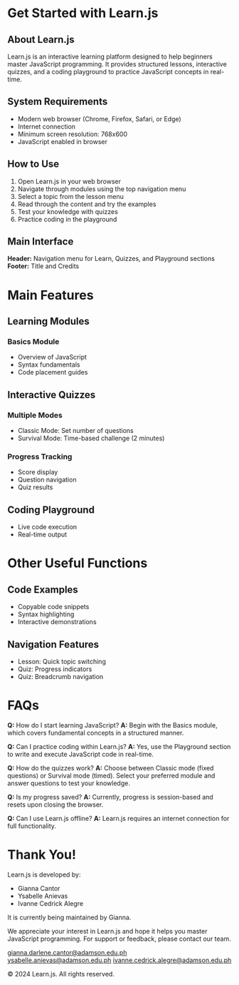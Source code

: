 # Get Started with Learn.js
## About Learn.js
Learn.js is an interactive learning platform designed to help beginners master JavaScript programming. It provides structured lessons, interactive quizzes, and a coding playground to practice JavaScript concepts in real-time.

## System Requirements
- Modern web browser (Chrome, Firefox, Safari, or Edge)
- Internet connection
- Minimum screen resolution: 768x600
- JavaScript enabled in browser

## How to Use
1. Open Learn.js in your web browser
2. Navigate through modules using the top navigation menu
3. Select a topic from the lesson menu
4. Read through the content and try the examples
5. Test your knowledge with quizzes
6. Practice coding in the playground

## Main Interface
**Header:** Navigation menu for Learn, Quizzes, and Playground sections
**Footer:** Title and Credits

# Main Features
## Learning Modules
### Basics Module
- Overview of JavaScript
- Syntax fundamentals
- Code placement guides
## Interactive Quizzes
### Multiple Modes
- Classic Mode: Set number of questions
- Survival Mode: Time-based challenge (2 minutes)
### Progress Tracking
- Score display
- Question navigation
- Quiz results
## Coding Playground
- Live code execution
- Real-time output

# Other Useful Functions
## Code Examples
- Copyable code snippets
- Syntax highlighting
- Interactive demonstrations
## Navigation Features
- Lesson: Quick topic switching
- Quiz: Progress indicators
- Quiz: Breadcrumb navigation

# FAQs
**Q:** How do I start learning JavaScript?
**A:** Begin with the Basics module, which covers fundamental concepts in a structured manner.

**Q:** Can I practice coding within Learn.js?
**A:** Yes, use the Playground section to write and execute JavaScript code in real-time.

**Q:** How do the quizzes work?
**A:** Choose between Classic mode (fixed questions) or Survival mode (timed). Select your preferred module and answer questions to test your knowledge.

**Q:** Is my progress saved?
**A:** Currently, progress is session-based and resets upon closing the browser.

**Q:** Can I use Learn.js offline?
**A:** Learn.js requires an internet connection for full functionality.

# Thank You!
Learn.js is developed by:

- Gianna Cantor
- Ysabelle Anievas
- Ivanne Cedrick Alegre

It is currently being maintained by Gianna.

We appreciate your interest in Learn.js and hope it helps you master JavaScript programming. For support or feedback, please contact our team.

gianna.darlene.cantor@adamson.edu.ph
ysabelle.anievas@adamson.edu.ph
ivanne.cedrick.alegre@adamson.edu.ph

© 2024 Learn.js. All rights reserved.
